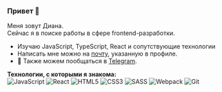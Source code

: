 ### Привет 👋

Меня зовут Диана.  
Сейчас я в поиске работы в сфере frontend-разработки.  
- Изучаю JavaScript, TypeScript, React и сопутствующие технологии
- Написать мне можно на [почту](mailto:cheperish@mail.ru), указанную в профиле.
- 💬 Также можем пообщаться в [Telegram](https://t.me/borzkho).

**Технологии, с которыми я знакома:**  
![JavaScript](https://img.shields.io/badge/javascript-%23323330.svg?style=for-the-badge&logo=javascript&logoColor=%23F7DF1E)
![React](https://img.shields.io/badge/react-%2320232a.svg?style=for-the-badge&logo=react&logoColor=%2361DAFB)
![HTML5](https://img.shields.io/badge/html5-%23E34F26.svg?style=for-the-badge&logo=html5&logoColor=white)
![CSS3](https://img.shields.io/badge/css3-%231572B6.svg?style=for-the-badge&logo=css3&logoColor=white)
![SASS](https://img.shields.io/badge/SASS-hotpink.svg?style=for-the-badge&logo=SASS&logoColor=white)
![Webpack](https://img.shields.io/badge/webpack-%238DD6F9.svg?style=for-the-badge&logo=webpack&logoColor=black)
![Git](https://img.shields.io/badge/git-%23F05033.svg?style=for-the-badge&logo=git&logoColor=white)
